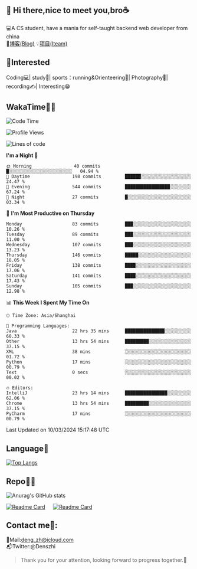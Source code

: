 👋 Hi there,nice to meet you,bro☕
---
💻A CS student, have a mania for self-taught backend web developer from china   
📌[博客(Blog)](https://github.com/HealUP/MyBlog)
💡[项目(Iteam)](https://healup.github.io/)

 <!-- waka-box start -->
 <!-- waka-box end -->
 
🧲**Interested**
--
Coding💻| study📖| sports：running&Orienteering🏃‍| Photography📸| recording✍️| Interesting😁

WakaTime👨‍💻
---
<!--START_SECTION:waka-->
![Code Time](http://img.shields.io/badge/Code%20Time-764%20hrs%2051%20mins-blue)

![Profile Views](http://img.shields.io/badge/Profile%20Views-6-blue)

![Lines of code](https://img.shields.io/badge/From%20Hello%20World%20I%27ve%20Written-205.0%20thousand%20lines%20of%20code-blue)

**I'm a Night 🦉** 

```text
🌞 Morning                40 commits          █░░░░░░░░░░░░░░░░░░░░░░░░   04.94 % 
🌆 Daytime                198 commits         ██████░░░░░░░░░░░░░░░░░░░   24.47 % 
🌃 Evening                544 commits         █████████████████░░░░░░░░   67.24 % 
🌙 Night                  27 commits          █░░░░░░░░░░░░░░░░░░░░░░░░   03.34 % 
```
📅 **I'm Most Productive on Thursday** 

```text
Monday                   83 commits          ███░░░░░░░░░░░░░░░░░░░░░░   10.26 % 
Tuesday                  89 commits          ███░░░░░░░░░░░░░░░░░░░░░░   11.00 % 
Wednesday                107 commits         ███░░░░░░░░░░░░░░░░░░░░░░   13.23 % 
Thursday                 146 commits         █████░░░░░░░░░░░░░░░░░░░░   18.05 % 
Friday                   138 commits         ████░░░░░░░░░░░░░░░░░░░░░   17.06 % 
Saturday                 141 commits         ████░░░░░░░░░░░░░░░░░░░░░   17.43 % 
Sunday                   105 commits         ███░░░░░░░░░░░░░░░░░░░░░░   12.98 % 
```


📊 **This Week I Spent My Time On** 

```text
🕑︎ Time Zone: Asia/Shanghai

💬 Programming Languages: 
Java                     22 hrs 35 mins      ███████████████░░░░░░░░░░   60.33 % 
Other                    13 hrs 54 mins      █████████░░░░░░░░░░░░░░░░   37.15 % 
XML                      38 mins             ░░░░░░░░░░░░░░░░░░░░░░░░░   01.72 % 
Python                   17 mins             ░░░░░░░░░░░░░░░░░░░░░░░░░   00.79 % 
Text                     0 secs              ░░░░░░░░░░░░░░░░░░░░░░░░░   00.02 % 

🔥 Editors: 
IntelliJ                 23 hrs 14 mins      ████████████████░░░░░░░░░   62.06 % 
Chrome                   13 hrs 54 mins      █████████░░░░░░░░░░░░░░░░   37.15 % 
PyCharm                  17 mins             ░░░░░░░░░░░░░░░░░░░░░░░░░   00.79 % 
```


 Last Updated on 10/03/2024 15:17:48 UTC
<!--END_SECTION:waka-->

Language🚀
---
[![Top Langs](https://github-readme-stats.vercel.app/api/top-langs/?username=HealUP&layout=compact&hide_border=true)](https://github.com/HealUP)

Repo🧑‍💻
---
![Anurag's GitHub stats](https://github-readme-stats.vercel.app/api?username=HealUP&count_private=true&show_icons=true&theme=gruvbox&hide_border=true) 

[![Readme Card](https://github-readme-stats.vercel.app/api/pin/?username=HealUP&repo=InternetEy&theme=transparent)](https://github.com/HealUP/InternetEy) &emsp;
[![Readme Card](https://github-readme-stats.vercel.app/api/pin/?username=HealUP&repo=CampusExperience&theme=transparent)](https://github.com/HealUP/CampusExperience)


Contact me📱:
---
📮Mail:deng_zh@icloud.com  
📬Twitter:@Denszhi  

> Thank you for your attention, looking forward to progress together.🎉
